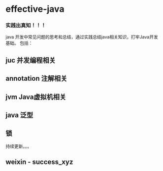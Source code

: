 # effective-java
### 实践出真知！！！
java 开发中常见问题的思考和总结，通过实践总结java相关知识，打牢Java开发基础。
包括：
## juc 并发编程相关
## annotation 注解相关
## jvm Java虚拟机相关
## java 泛型
## 锁

持续更新。。。

## weixin - success_xyz

